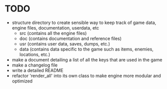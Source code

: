 # TODO

- structure directory to create sensible way to keep track of game data, engine files, documentation, userdata, etc
    - src (contains all the engine files)
    - doc (contains documentation and reference files)
    - usr (contains user data, saves, dumps, etc.)
    - data (contains data specific to the game such as items, enemies, locations, etc.)
- make a document detailing a list of all the keys that are used in the game
- make a changelog file
- write a detailed README
- refactor 'render_all' into its own class to make engine more modular and optimized
